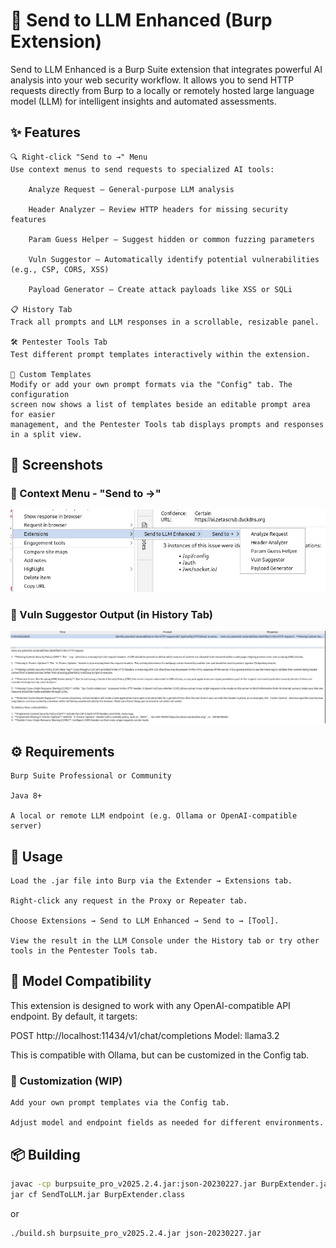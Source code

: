 # 🧠 Send to LLM Enhanced (Burp Extension)

Send to LLM Enhanced is a Burp Suite extension that integrates powerful AI analysis into your web security workflow. It allows you to send HTTP requests directly from Burp to a locally or remotely hosted large language model (LLM) for intelligent insights and automated assessments.
## ✨ Features

    🔍 Right-click "Send to →" Menu
    Use context menus to send requests to specialized AI tools:

        Analyze Request – General-purpose LLM analysis

        Header Analyzer – Review HTTP headers for missing security features

        Param Guess Helper – Suggest hidden or common fuzzing parameters

        Vuln Suggestor – Automatically identify potential vulnerabilities (e.g., CSP, CORS, XSS)

        Payload Generator – Create attack payloads like XSS or SQLi

    📋 History Tab
    Track all prompts and LLM responses in a scrollable, resizable panel.

    🛠 Pentester Tools Tab
    Test different prompt templates interactively within the extension.

    💬 Custom Templates
    Modify or add your own prompt formats via the "Config" tab. The configuration
    screen now shows a list of templates beside an editable prompt area for easier
    management, and the Pentester Tools tab displays prompts and responses in a split view.

## 📸 Screenshots

### 🔹 Context Menu - "Send to →"
![SendTo Menu](Images/SendTo.png)

### 🔹 Vuln Suggestor Output (in History Tab)
![Vuln Suggestor Output](Images/VulnSuggestor.png)


## ⚙️ Requirements

```
Burp Suite Professional or Community

Java 8+

A local or remote LLM endpoint (e.g. Ollama or OpenAI-compatible server)
```

## 🚀 Usage

    Load the .jar file into Burp via the Extender → Extensions tab.

    Right-click any request in the Proxy or Repeater tab.

    Choose Extensions → Send to LLM Enhanced → Send to → [Tool].

    View the result in the LLM Console under the History tab or try other tools in the Pentester Tools tab.

## 🧠 Model Compatibility

This extension is designed to work with any OpenAI-compatible API endpoint. By default, it targets:

POST http://localhost:11434/v1/chat/completions
Model: llama3.2

This is compatible with Ollama, but can be customized in the Config tab.
### 📝 Customization (WIP)

    Add your own prompt templates via the Config tab.

    Adjust model and endpoint fields as needed for different environments.

## 📦 Building

```bash
javac -cp burpsuite_pro_v2025.2.4.jar:json-20230227.jar BurpExtender.java
jar cf SendToLLM.jar BurpExtender.class
```

or

```bash
./build.sh burpsuite_pro_v2025.2.4.jar json-20230227.jar
```
